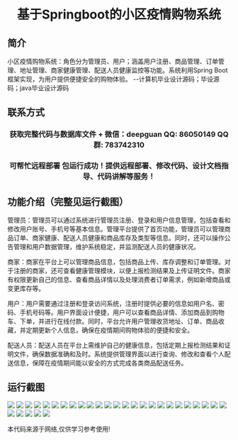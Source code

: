 <p><h1 align="center">基于Springboot的小区疫情购物系统</h1></p>

## 简介
小区疫情购物系统：角色分为管理员、用户；涵盖用户注册、商品管理、订单管理、地址管理、商家健康管理、配送人员健康监控等功能。系统利用Spring Boot框架实现，为用户提供便捷安全的购物体验。    --计算机毕业设计源码；毕设源码；java毕业设计源码


## 联系方式
<p><h3 align="center">获取完整代码与数据库文件 + 微信：deepguan QQ: 86050149 QQ群: 783742310</h3></p>
<p><h3 align="center">可帮忙远程部署 包运行成功！提供远程部署、修改代码、设计文档指导、代码讲解等服务！</h3></p>

## 功能介绍（完整见运行截图）
管理员：管理员可以通过系统进行管理员注册、登录和用户信息管理，包括查看和修改用户账号、手机号等基本信息。管理平台提供了首页功能，管理员可以管理商品订单、商家健康、配送人员健康和商品库存及类型等信息。同时，还可以操作公告管理和用户数据管理，维护系统稳定，并监测配送人员的健康状况。

商家：商家在平台上可以管理商品信息，包括商品上传、库存调整和订单管理。对于注册的商家，还可查看健康管理模块，以便上报检测结果及上传证明文件。商家有权限更新自己的信息、查看商品详情以及处理消费者订单需求，例如新增商品或变更库存等。

用户：用户需要通过注册和登录访问系统，注册时提供必要的信息如用户名、密码、手机号码等。用户界面设计便捷，用户可以查看商品详情、添加商品到购物车、下单，并进行在线付款。同时，平台允许用户管理收货地址、订单、商品收藏，并定期更新个人信息，确保在疫情期间购物体验的便捷和安全。

配送人员：配送人员在平台上需维护自己的健康信息，包括定期上报检测结果和证明文件，确保数据准确和及时。系统提供管理界面以进行查询、修改和查看个人配送信息，保障在疫情期间能以安全的方式完成各类商品配送任务。


## 运行截图
![](https://bs-1329754181.cos.ap-shanghai.myqcloud.com/spring/CommunityPandemicShoppingSystem/img/001.jpg)
![](https://bs-1329754181.cos.ap-shanghai.myqcloud.com/spring/CommunityPandemicShoppingSystem/img/002.jpg)
![](https://bs-1329754181.cos.ap-shanghai.myqcloud.com/spring/CommunityPandemicShoppingSystem/img/003.jpg)
![](https://bs-1329754181.cos.ap-shanghai.myqcloud.com/spring/CommunityPandemicShoppingSystem/img/004.jpg)
![](https://bs-1329754181.cos.ap-shanghai.myqcloud.com/spring/CommunityPandemicShoppingSystem/img/005.jpg)
![](https://bs-1329754181.cos.ap-shanghai.myqcloud.com/spring/CommunityPandemicShoppingSystem/img/006.jpg)
![](https://bs-1329754181.cos.ap-shanghai.myqcloud.com/spring/CommunityPandemicShoppingSystem/img/007.jpg)
![](https://bs-1329754181.cos.ap-shanghai.myqcloud.com/spring/CommunityPandemicShoppingSystem/img/008.jpg)
![](https://bs-1329754181.cos.ap-shanghai.myqcloud.com/spring/CommunityPandemicShoppingSystem/img/009.jpg)
![](https://bs-1329754181.cos.ap-shanghai.myqcloud.com/spring/CommunityPandemicShoppingSystem/img/010.jpg)
![](https://bs-1329754181.cos.ap-shanghai.myqcloud.com/spring/CommunityPandemicShoppingSystem/img/011.jpg)
![](https://bs-1329754181.cos.ap-shanghai.myqcloud.com/spring/CommunityPandemicShoppingSystem/img/012.jpg)
![](https://bs-1329754181.cos.ap-shanghai.myqcloud.com/spring/CommunityPandemicShoppingSystem/img/013.jpg)
![](https://bs-1329754181.cos.ap-shanghai.myqcloud.com/spring/CommunityPandemicShoppingSystem/img/014.jpg)
![](https://bs-1329754181.cos.ap-shanghai.myqcloud.com/spring/CommunityPandemicShoppingSystem/img/015.jpg)
![](https://bs-1329754181.cos.ap-shanghai.myqcloud.com/spring/CommunityPandemicShoppingSystem/img/016.jpg)
![](https://bs-1329754181.cos.ap-shanghai.myqcloud.com/spring/CommunityPandemicShoppingSystem/img/017.jpg)
![](https://bs-1329754181.cos.ap-shanghai.myqcloud.com/spring/CommunityPandemicShoppingSystem/img/018.jpg)
![](https://bs-1329754181.cos.ap-shanghai.myqcloud.com/spring/CommunityPandemicShoppingSystem/img/019.jpg)
![](https://bs-1329754181.cos.ap-shanghai.myqcloud.com/spring/CommunityPandemicShoppingSystem/img/020.jpg)
![](https://bs-1329754181.cos.ap-shanghai.myqcloud.com/spring/CommunityPandemicShoppingSystem/img/021.jpg)
![](https://bs-1329754181.cos.ap-shanghai.myqcloud.com/spring/CommunityPandemicShoppingSystem/img/022.jpg)
![](https://bs-1329754181.cos.ap-shanghai.myqcloud.com/spring/CommunityPandemicShoppingSystem/img/023.jpg)
![](https://bs-1329754181.cos.ap-shanghai.myqcloud.com/spring/CommunityPandemicShoppingSystem/img/024.jpg)
![](https://bs-1329754181.cos.ap-shanghai.myqcloud.com/spring/CommunityPandemicShoppingSystem/img/025.jpg)
![](https://bs-1329754181.cos.ap-shanghai.myqcloud.com/spring/CommunityPandemicShoppingSystem/img/026.jpg)
![](https://bs-1329754181.cos.ap-shanghai.myqcloud.com/spring/CommunityPandemicShoppingSystem/img/027.jpg)
![](https://bs-1329754181.cos.ap-shanghai.myqcloud.com/spring/CommunityPandemicShoppingSystem/img/028.jpg)
![](https://bs-1329754181.cos.ap-shanghai.myqcloud.com/spring/CommunityPandemicShoppingSystem/img/029.jpg)
![](https://bs-1329754181.cos.ap-shanghai.myqcloud.com/spring/CommunityPandemicShoppingSystem/img/030.jpg)

<p>本代码来源于网络,仅供学习参考使用!</p>

